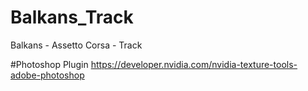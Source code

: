 # Balkans_Track
Balkans - Assetto Corsa - Track

#Photoshop Plugin
  https://developer.nvidia.com/nvidia-texture-tools-adobe-photoshop
